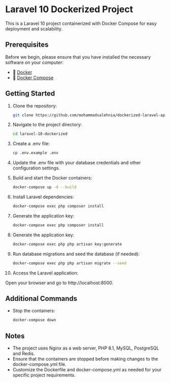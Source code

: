 # Laravel 10 Dockerized Project

This is a Laravel 10 project containerized with Docker Compose for easy deployment and scalability.
## Prerequisites

Before we begin, please ensure that you have installed the necessary software on your computer:
- 🐳 [Docker](https://www.docker.com/)
- 🚢 [Docker Compose](https://docs.docker.com/compose/)

## Getting Started

1. Clone the repository:

   ```bash
   git clone https://github.com/mohammadsalehnia/dockerized-laravel-app.git
   
2. Navigate to the project directory:

    ```bash
   cd laravel-10-dockerized

3. Create a .env file:

    ```bash
   cp .env.example .env

4. Update the .env file with your database credentials and other configuration settings.


5. Build and start the Docker containers:

    ```bash
   docker-compose up -d --build
   
6. Install Laravel dependencies:
   ```bash
   docker-compose exec php composer install
   
7. Generate the application key:
    ```bash
   docker-compose exec php composer install
   
8. Generate the application key:
    ```bash
   docker-compose exec php php artisan key:generate
   
9. Run database migrations and seed the database (if needed):
    ```bash
   docker-compose exec php php artisan migrate --seed

10. Access the Laravel application:

Open your browser and go to http://localhost:8000.

## Additional Commands

* Stop the containers:
    ```bash
   docker-compose down

## Notes
* The project uses Nginx as a web server, PHP 8.1, MySQL, PostgreSQL and Redis.
* Ensure that the containers are stopped before making changes to the docker-compose.yml file.
* Customize the Dockerfile and docker-compose.yml as needed for your specific project requirements.
